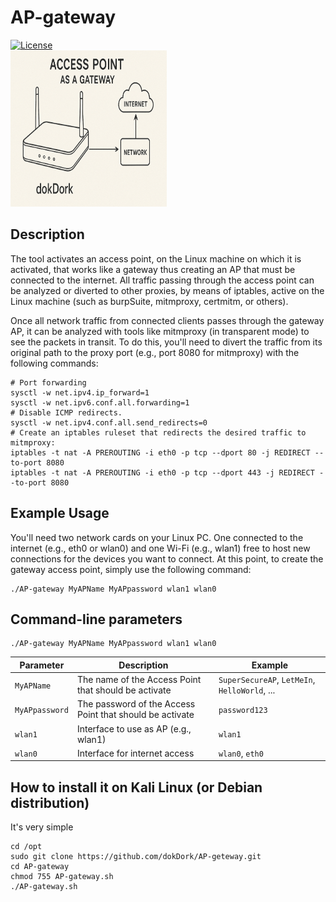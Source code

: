 # AP-gateway
[![License](https://img.shields.io/badge/license-MIT-_red.svg)](https://opensource.org/licenses/MIT)  
<img src="https://github.com/dokDork/AP-gateway/raw/main/images/AP-gateway.png" width="250" height="250">  


## Description
The tool activates an access point, on the Linux machine on which it is activated, that works like a gateway thus creating an AP that must be connected to the internet. All traffic passing through the access point can be analyzed or diverted to other proxies, by means of iptables, active on the Linux machine (such as burpSuite, mitmproxy, certmitm, or others).

Once all network traffic from connected clients passes through the gateway AP, it can be analyzed with tools like mitmproxy (in transparent mode) to see the packets in transit. To do this, you'll need to divert the traffic from its original path to the proxy port (e.g., port 8080 for mitmproxy) with the following commands:
 ```
# Port forwarding
sysctl -w net.ipv4.ip_forward=1
sysctl -w net.ipv6.conf.all.forwarding=1
# Disable ICMP redirects.
sysctl -w net.ipv4.conf.all.send_redirects=0
# Create an iptables ruleset that redirects the desired traffic to mitmproxy:
iptables -t nat -A PREROUTING -i eth0 -p tcp --dport 80 -j REDIRECT --to-port 8080
iptables -t nat -A PREROUTING -i eth0 -p tcp --dport 443 -j REDIRECT --to-port 8080
 ```


## Example Usage
You'll need two network cards on your Linux PC. One connected to the internet (e.g., eth0 or wlan0) and one Wi-Fi (e.g., wlan1) free to host new connections for the devices you want to connect. At this point, to create the gateway access point, simply use the following command:
 ```
./AP-gateway MyAPName MyAPpassword wlan1 wlan0
 ```
 
  
## Command-line parameters
```
./AP-gateway MyAPName MyAPpassword wlan1 wlan0
```

| Parameter | Description                          | Example       |
|-----------|--------------------------------------|---------------|
| `MyAPName`      | The name of the Access Point that should be activate | `SuperSecureAP`, `LetMeIn`, `HelloWorld`, ... |
| `MyAPpassword`      | The password of the Access Point that should be activate          | `password123`          |
| `wlan1`      | Interface to use as AP (e.g., wlan1)         | `wlan1`          |
| `wlan0`      | Interface for internet access       | `wlan0`, `eth0`          |
 
 
 
## How to install it on Kali Linux (or Debian distribution)
It's very simple  
```
cd /opt
sudo git clone https://github.com/dokDork/AP-geteway.git
cd AP-gateway 
chmod 755 AP-gateway.sh 
./AP-gateway.sh 
```
